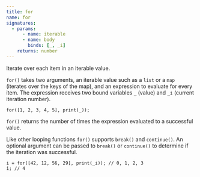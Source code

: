 ```yaml
---
title: for
name: for
signatures:
  - params:
      - name: iterable
      - name: body
        binds: [_, _i]
    returns: number
---
```


Iterate over each item in an iterable value.

`for()` takes two arguments, an iterable value such as a `list` or a `map`
(iterates over the keys of the map), and an expression to evaluate for every
item. The expression receives two bound variables `_` (value) and `_i` (current
iteration number).

```scarpet
for([1, 2, 3, 4, 5], print(_));
```

`for()` returns the number of times the expression evaluated to a successful
value.

Like other looping functions `for()` supports `break()` and `continue()`. An
optional argument can be passed to `break()` or `continue()` to determine if the
iteration was successful.

```scarpet
i = for([42, 12, 56, 29], print(_i)); // 0, 1, 2, 3
i; // 4
```
